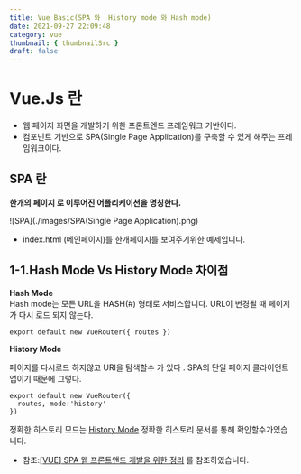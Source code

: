 ```yaml
---
title: Vue Basic(SPA 와  History mode 와 Hash mode)
date: 2021-09-27 22:09:48
category: vue
thumbnail: { thumbnailSrc }
draft: false
---
```


# Vue.Js 란 
- 웹 페이지 화면을 개발하기 위한 프론트엔드 프레임워크 기반이다.
- 컴포넌트 기반으로 SPA(Single Page Application)를 구축할 수 있게 해주는 프레임워크이다.
## SPA 란 
**한개의 페이지 로 이루어진 어플리케이션을 명칭한다.**

![SPA](./images/SPA(Single Page Application).png)

- index.html (메인페이지)를 한개페이지를 보여주기위한 예제입니다.

## 1-1.Hash Mode Vs History Mode 차이점

**Hash Mode**   
Hash mode는 모든 URL을 HASH(#) 형태로 서비스합니다. URL이 변경될 때 페이지가 다시 로드 되지 않는다.

```
export default new VueRouter({ routes })

```

**History Mode**   

페이지를 다시로드 하지않고 URl을 탐색할수 가 있다 . SPA의 단일 페이지 클라이언트앱이기 때문에 그렇다.

```
export default new VueRouter({ 
  routes, mode:'history' 
})
```

정확한 히스토리 모드는 [History Mode](https://router.vuejs.org/kr/guide/essentials/history-mode.html#%EC%84%9C%EB%B2%84-%EC%84%A4%EC%A0%95-%EC%98%88%EC%A0%9C) 정확한 
히스토리 문서를 통해 확인할수가있습니다.

* 참조:[[VUE] SPA 웹 프론트앤드 개발을 위한 정리](https://okky.kr/article/831473) 를 참조하였습니다.

